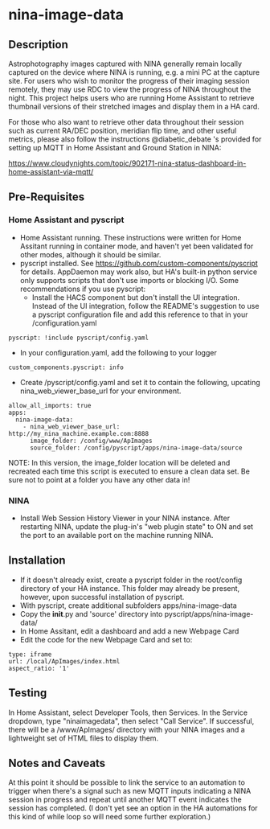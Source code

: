 # nina-image-data

## Description

Astrophotography images captured with NINA generally remain locally captured on the device where NINA is running, e.g. a mini PC at the capture site. For users who wish to monitor the progress of their imaging session remotely, they may use RDC to view the progress of NINA throughout the night. This project helps users who are running Home Assistant to retrieve thumbnail versions of their stretched images and display them in a HA card. 

For those who also want to retrieve other data throughout their session such as current RA/DEC position, meridian flip time, and other useful metrics, please also follow the instructions @diabetic_debate 's provided for setting up MQTT in Home Assistant and Ground Station in NINA:

https://www.cloudynights.com/topic/902171-nina-status-dashboard-in-home-assistant-via-mqtt/

## Pre-Requisites

### Home Assistant and pyscript
- Home Assistant running. These instructions were written for Home Assitant running in container mode, and haven't yet been validated for other modes, although it should be similar.
- pyscript installed. See https://github.com/custom-components/pyscript for details. AppDaemon may work also, but HA's built-in python service only supports scripts that don't use imports or blocking I/O. Some recommendations if you use pyscript:
  - Install the HACS component but don't install the UI integration. Instead of the UI integration, follow the README's suggestion to use a pyscript configuration file and add this reference to that in your <config>/configuration.yaml 

```pyscript: !include pyscript/config.yaml```

  - In your configuration.yaml, add the following to your logger

```custom_components.pyscript: info```

  - Create <config>/pyscript/config.yaml and set it to contain the following, upcating nina_web_viewer_base_url for your environment.

```
allow_all_imports: true
apps:
  nina-image-data:
    - nina_web_viewer_base_url: http://my_nina_machine.example.com:8888
      image_folder: /config/www/ApImages
      source_folder: /config/pyscript/apps/nina-image-data/source
```

NOTE: In this version, the image_folder location will be deleted and recreated each time this script is executed to ensure a clean data set. Be sure not to point at a folder you have any other data in!

### NINA
- Install Web Session History Viewer in your NINA instance. After restarting NINA, update the plug-in's "web plugin state" to ON and set the port to an available port on the machine running NINA.

## Installation

- If it doesn't already exist, create a pyscript folder in the root/config directory of your HA instance. This folder may already be present, however, upon successful installation of pyscript.
- With pyscript, create additional subfolders apps/nina-image-data
- Copy the __init__.py and 'source' directory into pyscript/apps/nina-image-data/
- In Home Assitant, edit a dashboard and add a new Webpage Card
- Edit the code for the new Webpage Card and set to:
```
type: iframe
url: /local/ApImages/index.html
aspect_ratio: '1'
```

## Testing

In Home Assistant, select Developer Tools, then Services. In the Service dropdown, type "ninaimagedata", then select "Call Service". If successful, there will be a <config>/www/ApImages/ directory with your NINA images and a lightweight set of HTML files to display them.

## Notes and Caveats

At this point it should be possible to link the service to an automation to trigger when there's a signal such as new MQTT inputs indicating a NINA session in progress and repeat until another MQTT event indicates the session has completed. (I don't yet see an option in the HA automations for this kind of while loop so will need some further exploration.)


